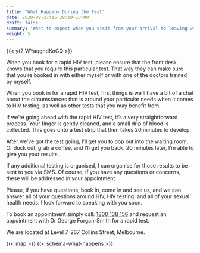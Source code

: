 ```yaml
---
title: "What Happens During the Test"
date: 2020-09-27T15:28:19+10:00
draft: false
summary: "What to expect when you visit from your arrival to leaving with your result."
weight: 5
---
```


{{< yt2 WYaqgndKoGQ >}}

When you book for a rapid HIV test, please ensure that the front desk knows that you require this particular test. That way they can make sure that you’re booked in with either myself or with one of the doctors trained by myself.

When you book in for a rapid HIV test, first things is we’ll have a bit of a chat about the circumstances that is around your particular needs when it comes to HIV testing, as well as other tests that you may benefit from.

If we’re going ahead with the rapid HIV test, it’s a very straightforward process. Your finger is gently cleaned, and a small drip of blood is collected. This goes onto a test strip that then takes 20 minutes to develop.

After we’ve got the test going, I’ll get you to pop out into the waiting room. Or duck out, grab a coffee, and I’ll get you back. 20 minutes later, I’m able to give you your results.

If any additional testing is organised, I can organise for those results to be sent to you via SMS. Of course, if you have any questions or concerns, these will be addressed in your appointment.

Please, if you have questions, book in, come in and see us, and we can answer all of your questions around HIV, HIV testing, and all of your sexual health needs. I look forward to speaking with you soon.

To book an appointment simply call: [1800 138 156](tel:+611800138156) and request an appointment with Dr George Forgan-Smith for a rapid test.

We are located at Level 7, 267 Collins Street, Melbourne.

{{< map >}}
{{< schema-what-happens >}}
